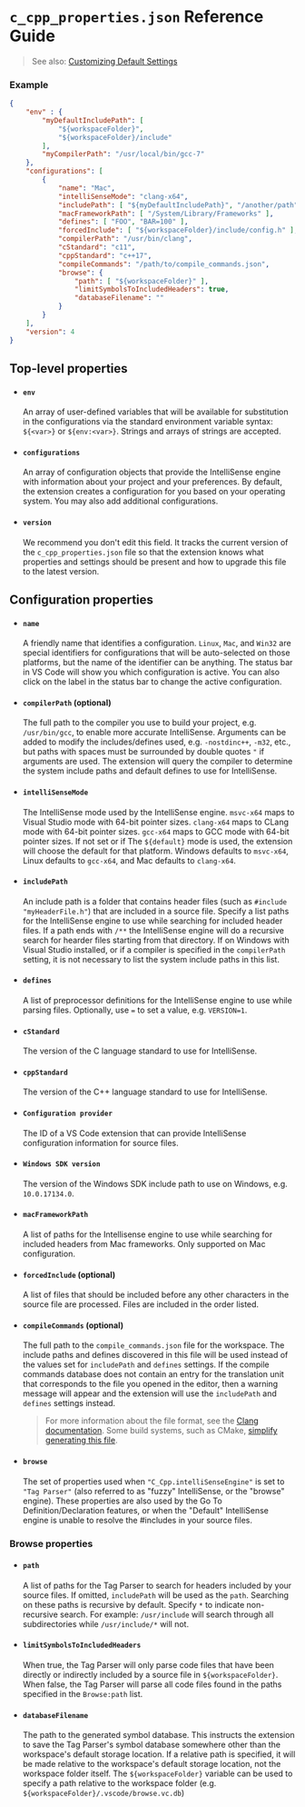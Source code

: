 # `c_cpp_properties.json` Reference Guide

> See also: [Customizing Default Settings](Customizing%20Default%20Settings.md)

### Example

```json
{
    "env" : {
        "myDefaultIncludePath": [
            "${workspaceFolder}",
            "${workspaceFolder}/include"
        ],
        "myCompilerPath": "/usr/local/bin/gcc-7"
    },
    "configurations": [
        {
            "name": "Mac",
            "intelliSenseMode": "clang-x64",
            "includePath": [ "${myDefaultIncludePath}", "/another/path" ],
            "macFrameworkPath": [ "/System/Library/Frameworks" ],
            "defines": [ "FOO", "BAR=100" ],
            "forcedInclude": [ "${workspaceFolder}/include/config.h" ],
            "compilerPath": "/usr/bin/clang",
            "cStandard": "c11",
            "cppStandard": "c++17",
            "compileCommands": "/path/to/compile_commands.json",
            "browse": {
                "path": [ "${workspaceFolder}" ],
                "limitSymbolsToIncludedHeaders": true,
                "databaseFilename": ""
            }
        }
    ],
    "version": 4
}
```

## Top-level properties

* #### `env`
  An array of user-defined variables that will be available for substitution in the configurations via the standard environment variable syntax: `${<var>}` or `${env:<var>}`. Strings and arrays of strings are accepted.

* #### `configurations`
  An array of configuration objects that provide the IntelliSense engine with information about your project and your preferences. By default, the extension creates a configuration for you based on your operating system. You may also add additional configurations.

* #### `version`
  We recommend you don't edit this field. It tracks the current version of the `c_cpp_properties.json` file so that the extension knows what properties and settings should be present and how to upgrade this file to the latest version.

## Configuration properties

* #### `name`
  A friendly name that identifies a configuration. `Linux`, `Mac`, and `Win32` are special identifiers for configurations that will be auto-selected on those platforms, but the name of the identifier can be anything. The status bar in VS Code will show you which configuration is active. You can also click on the label in the status bar to change the active configuration.

* #### `compilerPath` (optional)
  The full path to the compiler you use to build your project, e.g. `/usr/bin/gcc`, to enable more accurate IntelliSense. Arguments can be added to modify the includes/defines used, e.g. `-nostdinc++`, `-m32`, etc., but paths with spaces must be surrounded by double quotes `"` if arguments are used. The extension will query the compiler to determine the system include paths and default defines to use for IntelliSense.

* #### `intelliSenseMode`
  The IntelliSense mode used by the IntelliSense engine. `msvc-x64` maps to Visual Studio mode with 64-bit pointer sizes. `clang-x64` maps to CLang mode with 64-bit pointer sizes. `gcc-x64` maps to GCC mode with 64-bit pointer sizes. If not set or if The `${default}` mode is used, the extension will choose the default for that platform. Windows defaults to `msvc-x64`, Linux defaults to `gcc-x64`, and Mac defaults to `clang-x64`.

* #### `includePath`
  An include path is a folder that contains header files (such as `#include "myHeaderFile.h"`) that are included in a source file. Specify a list paths for the IntelliSense engine to use while searching for included header files. If a path ends with `/**` the IntelliSense engine will do a recursive search for hearder files starting from that directory. If on Windows with Visual Studio installed, or if a compiler is specified in the `compilerPath` setting, it is not necessary to list the system include paths in this list.

* #### `defines`
  A list of preprocessor definitions for the IntelliSense engine to use while parsing files. Optionally, use `=` to set a value, e.g. `VERSION=1`.

* #### `cStandard`
  The version of the C language standard to use for IntelliSense.

* #### `cppStandard`
  The version of the C++ language standard to use for IntelliSense.

* #### `Configuration provider`
  The ID of a VS Code extension that can provide IntelliSense configuration information for source files.

* #### `Windows SDK version`
  The version of the Windows SDK include path to use on Windows, e.g. `10.0.17134.0`.

* #### `macFrameworkPath`
  A list of paths for the Intellisense engine to use while searching for included headers from Mac frameworks. Only supported on Mac configuration.

* #### `forcedInclude` (optional)
  A list of files that should be included before any other characters in the source file are processed. Files are included in the order listed.

* #### `compileCommands` (optional)
  The full path to the `compile_commands.json` file for the workspace. The include paths and defines discovered in this file will be used instead of the values set for `includePath` and `defines` settings. If the compile commands database does not contain an entry for the translation unit that corresponds to the file you opened in the editor, then a warning message will appear and the extension will use the `includePath` and `defines` settings instead.

  >For more information about the file format, see the [Clang documentation](https://clang.llvm.org/docs/JSONCompilationDatabase.html). Some build systems, such as CMake, [simplify generating this file](https://cmake.org/cmake/help/v3.5/variable/CMAKE_EXPORT_COMPILE_COMMANDS.html).

* #### `browse`
  The set of properties used when `"C_Cpp.intelliSenseEngine"` is set to `"Tag Parser"` (also referred to as "fuzzy" IntelliSense, or the "browse" engine). These properties are also used by the Go To Definition/Declaration features, or when the "Default" IntelliSense engine is unable to resolve the #includes in your source files.

### Browse properties

* #### `path`
  A list of paths for the Tag Parser to search for headers included by your source files. If omitted, `includePath` will be used as the `path`. Searching on these paths is recursive by default. Specify `*` to indicate non-recursive search. For example: `/usr/include` will search through all subdirectories while `/usr/include/*` will not.

* #### `limitSymbolsToIncludedHeaders`
  When true, the Tag Parser will only parse code files that have been directly or indirectly included by a source file in `${workspaceFolder}`. When false, the Tag Parser will parse all code files found in the paths specified in the `Browse:path` list.

* #### `databaseFilename`
  The path to the generated symbol database. This instructs the extension to save the Tag Parser's symbol database somewhere other than the workspace's default storage location. If a relative path is specified, it will be made relative to the workspace's default storage location, not the workspace folder itself. The `${workspaceFolder}` variable can be used to specify a path relative to the workspace folder (e.g. `${workspaceFolder}/.vscode/browse.vc.db`)
